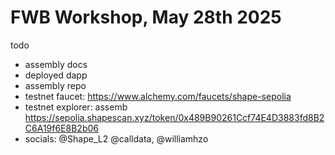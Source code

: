 # FWB Workshop, May 28th 2025

todo
- assembly docs
- deployed dapp
- assembly repo 
- testnet faucet: https://www.alchemy.com/faucets/shape-sepolia
- testnet explorer: assemb https://sepolia.shapescan.xyz/token/0x489B90261Ccf74E4D3883fd8B2C6A19f6E8B2b06
- socials: @Shape_L2 @calldata, @williamhzo
